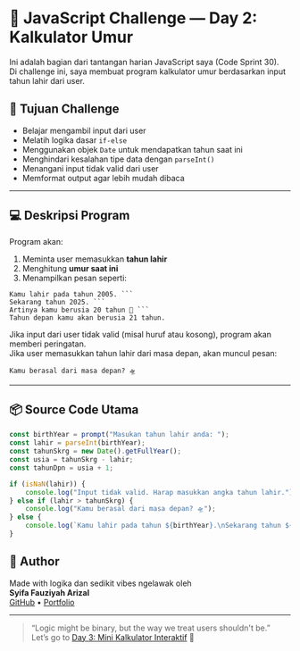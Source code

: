 # 🧮 JavaScript Challenge — Day 2: Kalkulator Umur

Ini adalah bagian dari tantangan harian JavaScript saya (Code Sprint 30).  
Di challenge ini, saya membuat program kalkulator umur berdasarkan input tahun lahir dari user.

## 🎯 Tujuan Challenge

- Belajar mengambil input dari user
- Melatih logika dasar `if-else`
- Menggunakan objek `Date` untuk mendapatkan tahun saat ini
- Menghindari kesalahan tipe data dengan `parseInt()`
- Menangani input tidak valid dari user
- Memformat output agar lebih mudah dibaca

---

## 💻 Deskripsi Program

Program akan:
1. Meminta user memasukkan **tahun lahir**
2. Menghitung **umur saat ini**
3. Menampilkan pesan seperti:

<pre><code>Kamu lahir pada tahun 2005. ```
Sekarang tahun 2025. ```
Artinya kamu berusia 20 tahun 🎉 ```
Tahun depan kamu akan berusia 21 tahun.</code></pre>


Jika input dari user tidak valid (misal huruf atau kosong), program akan memberi peringatan.  
Jika user memasukkan tahun lahir dari masa depan, akan muncul pesan:

<pre><code>Kamu berasal dari masa depan? 🛸</code></pre>


---

## 📦 Source Code Utama

```js
const birthYear = prompt("Masukan tahun lahir anda: ");
const lahir = parseInt(birthYear);
const tahunSkrg = new Date().getFullYear();
const usia = tahunSkrg - lahir;
const tahunDpn = usia + 1;

if (isNaN(lahir)) {
    console.log("Input tidak valid. Harap masukkan angka tahun lahir.");
} else if (lahir > tahunSkrg) {
    console.log("Kamu berasal dari masa depan? 🛸");
} else {
    console.log(`Kamu lahir pada tahun ${birthYear}.\nSekarang tahun ${tahunSkrg}.\nArtinya kamu berusia ${usia} tahun 🎉\nTahun depan kamu akan berusia ${tahunDpn} tahun.`);
}
```

## 📌 Author

Made with logika dan sedikit vibes ngelawak oleh  
**Syifa Fauziyah Arizal**  
[GitHub](https://github.com/syfaarizal) • [Portfolio](https://syfaarizal.github.io/sicoder-main-portfolio/)

---

> “Logic might be binary, but the way we treat users shouldn't be.”  
> Let’s go to [Day 3: Mini Kalkulator Interaktif](#) 📝